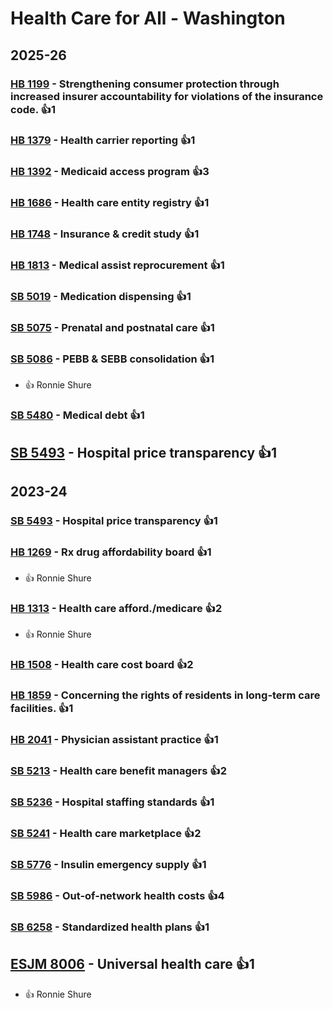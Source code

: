 # Health Care for All - Washington
## 2025-26

### [HB 1199](/bill/2025-26/hb/1199/) - Strengthening consumer protection through increased insurer accountability for violations of the insurance code. 👍1  

### [HB 1379](/bill/2025-26/hb/1379/) - Health carrier reporting 👍1  

### [HB 1392](/bill/2025-26/hb/1392/) - Medicaid access program 👍3  

### [HB 1686](/bill/2025-26/hb/1686/) - Health care entity registry 👍1  

### [HB 1748](/bill/2025-26/hb/1748/) - Insurance & credit study 👍1  

### [HB 1813](/bill/2025-26/hb/1813/) - Medical assist reprocurement 👍1  

### [SB 5019](/bill/2025-26/sb/5019/) - Medication dispensing 👍1  

### [SB 5075](/bill/2025-26/sb/5075/) - Prenatal and postnatal care 👍1  

### [SB 5086](/bill/2025-26/sb/5086/) - PEBB & SEBB consolidation 👍1  
* 👍 Ronnie Shure

### [SB 5480](/bill/2025-26/sb/5480/) - Medical debt 👍1  

## [SB 5493](/bill/2025-26/sb/5493/) - Hospital price transparency 👍1  

## 2023-24

### [SB 5493](/bill/2023-24/sb/5493/) - Hospital price transparency 👍1  

### [HB 1269](/bill/2023-24/hb/1269/) - Rx drug affordability board 👍1  
* 👍 Ronnie Shure

### [HB 1313](/bill/2023-24/hb/1313/) - Health care afford./medicare 👍2  
* 👍 Ronnie Shure

### [HB 1508](/bill/2023-24/hb/1508/) - Health care cost board 👍2  

### [HB 1859](/bill/2023-24/hb/1859/) - Concerning the rights of residents in long-term care facilities. 👍1  

### [HB 2041](/bill/2023-24/hb/2041/) - Physician assistant practice 👍1  

### [SB 5213](/bill/2023-24/sb/5213/) - Health care benefit managers 👍2  

### [SB 5236](/bill/2023-24/sb/5236/) - Hospital staffing standards 👍1  

### [SB 5241](/bill/2023-24/sb/5241/) - Health care marketplace 👍2  

### [SB 5776](/bill/2023-24/sb/5776/) - Insulin emergency supply 👍1  

### [SB 5986](/bill/2023-24/sb/5986/) - Out-of-network health costs 👍4  

### [SB 6258](/bill/2023-24/sb/6258/) - Standardized health plans 👍1  

## [ESJM 8006](/bill/2023-24/esjm/8006/) - Universal health care 👍1  
* 👍 Ronnie Shure
